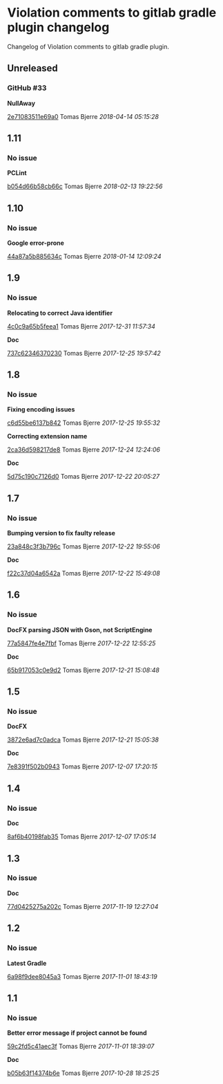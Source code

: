 
 # Violation comments to gitlab gradle plugin changelog

Changelog of Violation comments to gitlab gradle plugin.

## Unreleased
### GitHub #33 

**NullAway**


[2e71083511e69a0](https://github.com/tomasbjerre/violation-comments-to-gitlab-gradle-plugin/commit/2e71083511e69a0) Tomas Bjerre *2018-04-14 05:15:28*


## 1.11
### No issue

**PCLint**


[b054d66b58cb66c](https://github.com/tomasbjerre/violation-comments-to-gitlab-gradle-plugin/commit/b054d66b58cb66c) Tomas Bjerre *2018-02-13 19:22:56*


## 1.10
### No issue

**Google error-prone**


[44a87a5b885634c](https://github.com/tomasbjerre/violation-comments-to-gitlab-gradle-plugin/commit/44a87a5b885634c) Tomas Bjerre *2018-01-14 12:09:24*


## 1.9
### No issue

**Relocating to correct Java identifier**


[4c0c9a65b5feea1](https://github.com/tomasbjerre/violation-comments-to-gitlab-gradle-plugin/commit/4c0c9a65b5feea1) Tomas Bjerre *2017-12-31 11:57:34*

**Doc**


[737c62346370230](https://github.com/tomasbjerre/violation-comments-to-gitlab-gradle-plugin/commit/737c62346370230) Tomas Bjerre *2017-12-25 19:57:42*


## 1.8
### No issue

**Fixing encoding issues**


[c6d55be6137b842](https://github.com/tomasbjerre/violation-comments-to-gitlab-gradle-plugin/commit/c6d55be6137b842) Tomas Bjerre *2017-12-25 19:55:32*

**Correcting extension name**


[2ca36d598217de8](https://github.com/tomasbjerre/violation-comments-to-gitlab-gradle-plugin/commit/2ca36d598217de8) Tomas Bjerre *2017-12-24 12:24:06*

**Doc**


[5d75c190c7126d0](https://github.com/tomasbjerre/violation-comments-to-gitlab-gradle-plugin/commit/5d75c190c7126d0) Tomas Bjerre *2017-12-22 20:05:27*


## 1.7
### No issue

**Bumping version to fix faulty release**


[23a848c3f3b796c](https://github.com/tomasbjerre/violation-comments-to-gitlab-gradle-plugin/commit/23a848c3f3b796c) Tomas Bjerre *2017-12-22 19:55:06*

**Doc**


[f22c37d04a6542a](https://github.com/tomasbjerre/violation-comments-to-gitlab-gradle-plugin/commit/f22c37d04a6542a) Tomas Bjerre *2017-12-22 15:49:08*


## 1.6
### No issue

**DocFX parsing JSON with Gson, not ScriptEngine**


[77a5847fe4e7fbf](https://github.com/tomasbjerre/violation-comments-to-gitlab-gradle-plugin/commit/77a5847fe4e7fbf) Tomas Bjerre *2017-12-22 12:55:25*

**Doc**


[65b917053c0e9d2](https://github.com/tomasbjerre/violation-comments-to-gitlab-gradle-plugin/commit/65b917053c0e9d2) Tomas Bjerre *2017-12-21 15:08:48*


## 1.5
### No issue

**DocFX**


[3872e6ad7c0adca](https://github.com/tomasbjerre/violation-comments-to-gitlab-gradle-plugin/commit/3872e6ad7c0adca) Tomas Bjerre *2017-12-21 15:05:38*

**Doc**


[7e8391f502b0943](https://github.com/tomasbjerre/violation-comments-to-gitlab-gradle-plugin/commit/7e8391f502b0943) Tomas Bjerre *2017-12-07 17:20:15*


## 1.4
### No issue

**Doc**


[8af6b40198fab35](https://github.com/tomasbjerre/violation-comments-to-gitlab-gradle-plugin/commit/8af6b40198fab35) Tomas Bjerre *2017-12-07 17:05:14*


## 1.3
### No issue

**Doc**


[77d0425275a202c](https://github.com/tomasbjerre/violation-comments-to-gitlab-gradle-plugin/commit/77d0425275a202c) Tomas Bjerre *2017-11-19 12:27:04*


## 1.2
### No issue

**Latest Gradle**


[6a98f9dee8045a3](https://github.com/tomasbjerre/violation-comments-to-gitlab-gradle-plugin/commit/6a98f9dee8045a3) Tomas Bjerre *2017-11-01 18:43:19*


## 1.1
### No issue

**Better error message if project cannot be found**


[59c2fd5c41aec3f](https://github.com/tomasbjerre/violation-comments-to-gitlab-gradle-plugin/commit/59c2fd5c41aec3f) Tomas Bjerre *2017-11-01 18:39:07*

**Doc**


[b05b63f14374b6e](https://github.com/tomasbjerre/violation-comments-to-gitlab-gradle-plugin/commit/b05b63f14374b6e) Tomas Bjerre *2017-10-28 18:25:25*


 